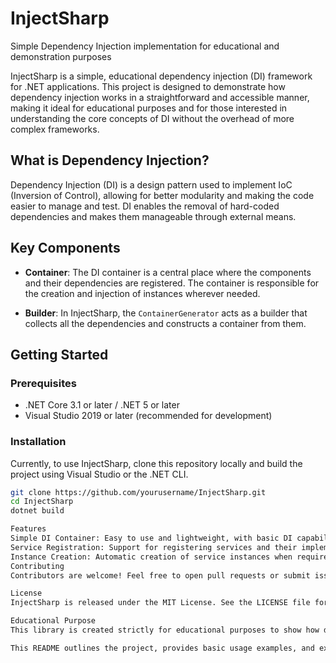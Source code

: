 # InjectSharp
Simple Dependency Injection implementation for educational and demonstration purposes

InjectSharp is a simple, educational dependency injection (DI) framework for .NET applications. This project is designed to demonstrate how dependency injection works in a straightforward and accessible manner, making it ideal for educational purposes and for those interested in understanding the core concepts of DI without the overhead of more complex frameworks.

## What is Dependency Injection?

Dependency Injection (DI) is a design pattern used to implement IoC (Inversion of Control), allowing for better modularity and making the code easier to manage and test. DI enables the removal of hard-coded dependencies and makes them manageable through external means.

## Key Components

- **Container**: The DI container is a central place where the components and their dependencies are registered. The container is responsible for the creation and injection of instances wherever needed.

- **Builder**: In InjectSharp, the `ContainerGenerator` acts as a builder that collects all the dependencies and constructs a container from them.

## Getting Started

### Prerequisites

- .NET Core 3.1 or later / .NET 5 or later
- Visual Studio 2019 or later (recommended for development)

### Installation

Currently, to use InjectSharp, clone this repository locally and build the project using Visual Studio or the .NET CLI.

```bash
git clone https://github.com/yourusername/InjectSharp.git
cd InjectSharp
dotnet build

Features
Simple DI Container: Easy to use and lightweight, with basic DI capabilities.
Service Registration: Support for registering services and their implementations.
Instance Creation: Automatic creation of service instances when required.
Contributing
Contributors are welcome! Feel free to open pull requests or submit issues if you have suggestions or encounter bugs.

License
InjectSharp is released under the MIT License. See the LICENSE file for more details.

Educational Purpose
This library is created strictly for educational purposes to show how dependency injection frameworks are typically implemented in a simplified form. It is ideal for those new to software design patterns or those interested in learning the internal workings of a DI framework.

This README outlines the project, provides basic usage examples, and explains the educational purpose behind InjectSharp. Adjust as needed to match the actual structure and URLs of your project repository.
